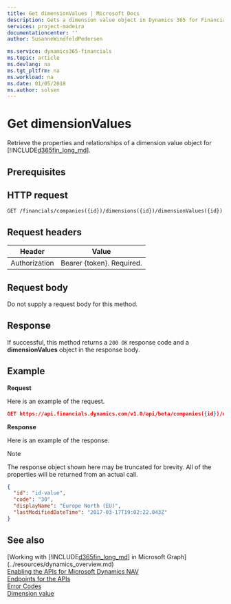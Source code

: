 ```yaml
---
title: Get dimensionValues | Microsoft Docs
description: Gets a dimension value object in Dynamics 365 for Financials.
services: project-madeira
documentationcenter: ''
author: SusanneWindfeldPedersen

ms.service: dynamics365-financials
ms.topic: article
ms.devlang: na
ms.tgt_pltfrm: na
ms.workload: na
ms.date: 01/05/2018
ms.author: solsen
---
```


# Get dimensionValues
Retrieve the properties and relationships of a dimension value object for [!INCLUDE[d365fin_long_md](../../includes/d365fin_long_md.md)].

## Prerequisites

## HTTP request

```
GET /financials/companies({id})/dimensions({id})/dimensionValues({id})
```

## Request headers
|Header       |Value                     |
|-------------|--------------------------|
|Authorization|Bearer {token}. Required. |

## Request body
Do not supply a request body for this method.

## Response
If successful, this method returns a ```200 OK``` response code and a **dimensionValues** object in the response body.

## Example

**Request**

Here is an example of the request.
```json
GET https://api.financials.dynamics.com/v1.0/api/beta/companies({id})/dimensions({id})/dimensionValues({id})
```

**Response**

Here is an example of the response. 

> [!NOTE]  
>   The response object shown here may be truncated for brevity. All of the properties will be returned from an actual call.

```json
{
  "id": "id-value",
  "code": "30",
  "displayName": "Europe North (EU)",
  "lastModifiedDateTime": "2017-03-17T19:02:22.043Z"
}
```

## See also
[Working with [!INCLUDE[d365fin_long_md](../../includes/d365fin_long_md.md)] in Microsoft Graph](../resources/dynamics_overview.md)  
[Enabling the APIs for Microsoft Dynamics NAV](../enabling-apis-for-dynamics-nav.md)  
[Endpoints for the APIs](../endpoints-apis-for-dynamics.md)  
[Error Codes](../dynamics_error_codes.md)  
[Dimension value](../resources/dynamics_dimensionvalue.md)  
